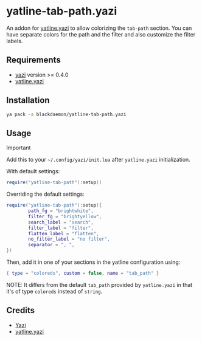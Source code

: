 # yatline-tab-path.yazi

An addon for [yatline.yazi](https://github.com/imsi32/yatline.yazi) to allow colorizing the `tab-path` section.
You can have separate colors for the path and the filter and also customize the filter labels.

## Requirements

- [yazi](https://github.com/sxyazi/yazi) version >= 0.4.0
- [yatline.yazi](https://github.com/imsi32/yatline.yazi)

## Installation

```sh
ya pack -a blackdaemon/yatline-tab-path.yazi
```

## Usage

> [!IMPORTANT]
> Add this to your `~/.config/yazi/init.lua` after `yatline.yazi` initialization.

With default settings:
```lua
require("yatline-tab-path"):setup()
```

Overriding the default settings:
```lua
require("yatline-tab-path"):setup({
        path_fg = "brightwhite", 
        filter_fg = "brightyellow", 
        search_label = "search", 
        filter_label = "filter", 
        flatten_label = "flatten", 
        no_filter_label = "no filter",
        separator = ", ",
})
```

Then, add it in one of your sections in the yatline configuration using:

```lua
{ type = "coloreds", custom = false, name = "tab_path" }
```

NOTE:
    It differs from the default `tab_path` provided by `yatline.yazi` in that it's of type
    `coloreds` instead of `string`.

## Credits

- [Yazi](https://github.com/sxyazi/yazi)
- [yatline.yazi](https://github.com/imsi32/yatline.yazi)
